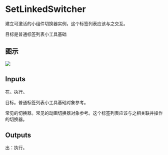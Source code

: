 # SetLinkedSwitcher

建立可激活的小组件切换器实例，这个标签列表应该与之交互。

目标是普通标签列表小工具基础

## 图示

![]($-20221218-21092308.png)

## Inputs

在。执行。

目标。普通标签列表小工具基础对象参考。

常见的切换器。常见的动画切换器对象参考。这个标签列表应该与之相关联并操作的切换器。  

## Outputs

出：执行。
